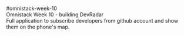#omnistack-week-10<br />
Omnistack Week 10 - building DevRadar<br />
Full application to subscribe developers from github account and show them on the phone's map.
